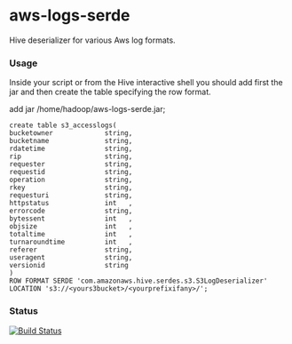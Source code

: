 aws-logs-serde
==============

Hive deserializer for various Aws log formats.

### Usage

Inside your script or from the Hive interactive shell you should add first the jar and then create the table specifying
the row format.

add jar /home/hadoop/aws-logs-serde.jar;

```
create table s3_accesslogs(
bucketowner             string,
bucketname              string,
rdatetime               string,
rip                     string,
requester               string,
requestid               string,
operation               string,
rkey                    string,
requesturi              string,
httpstatus              int   ,
errorcode               string,
bytessent               int   ,
objsize                 int   ,
totaltime               int   ,
turnaroundtime          int   ,
referer                 string,
useragent               string,
versionid               string
)
ROW FORMAT SERDE 'com.amazonaws.hive.serdes.s3.S3LogDeserializer'
LOCATION 's3://<yours3bucket>/<yourprefixifany>/';
```


### Status
[![Build Status](https://travis-ci.org/federicob/aws-logs-serde.svg?branch=master)](https://travis-ci.org/federicob/aws-logs-serde)
